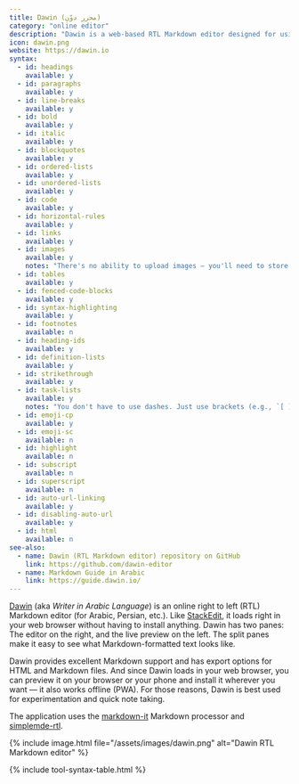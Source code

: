 ```yaml
---
title: Dawin (محرر دوّن)
category: "online editor"
description: "Dawin is a web-based RTL Markdown editor designed for using anywhere."
icon: dawin.png
website: https://dawin.io
syntax:
  - id: headings
    available: y
  - id: paragraphs
    available: y
  - id: line-breaks
    available: y
  - id: bold
    available: y
  - id: italic
    available: y
  - id: blockquotes
    available: y
  - id: ordered-lists
    available: y
  - id: unordered-lists
    available: y
  - id: code
    available: y
  - id: horizontal-rules
    available: y
  - id: links
    available: y
  - id: images
    available: y
    notes: "There's no ability to upload images — you'll need to store the images on another server."
  - id: tables
    available: y
  - id: fenced-code-blocks
    available: y
  - id: syntax-highlighting
    available: y
  - id: footnotes
    available: n
  - id: heading-ids
    available: y
  - id: definition-lists
    available: y
  - id: strikethrough
    available: y
  - id: task-lists
    available: y
    notes: "You don't have to use dashes. Just use brackets (e.g., `[ ]`)."
  - id: emoji-cp
    available: y
  - id: emoji-sc
    available: n
  - id: highlight
    available: n
  - id: subscript
    available: n
  - id: superscript
    available: n
  - id: auto-url-linking
    available: y
  - id: disabling-auto-url
    available: y
  - id: html
    available: n
see-also:
  - name: Dawin (RTL Markdown editor) repository on GitHub
    link: https://github.com/dawin-editor
  - name: Markdown Guide in Arabic
    link: https://guide.dawin.io/
---
```


[Dawin](https://www.dawin.io/) (aka *Writer in Arabic Language*) is an online right to left (RTL) Markdown editor (for Arabic, Persian, etc.). Like [StackEdit](/tools/stackedit/), it loads right in your web browser without having to install anything. Dawin has two panes: The editor on the right, and the live preview on the left. The split panes make it easy to see what Markdown-formatted text looks like.

Dawin provides excellent Markdown support and has export options for HTML and Markdown files. And since Dawin loads in your web browser, you can preview it on your browser or your phone and install it wherever you want — it also works offline (PWA). For those reasons, Dawin is best used for experimentation and quick note taking.

The application uses the [markdown-it](https://github.com/markdown-it/markdown-it) Markdown processor and [simplemde-rtl](https://github.com/imAbdelhadi/simplemde-rtl).

{% include image.html file="/assets/images/dawin.png" alt="Dawin RTL Markdown editor" %}

{% include tool-syntax-table.html %}

